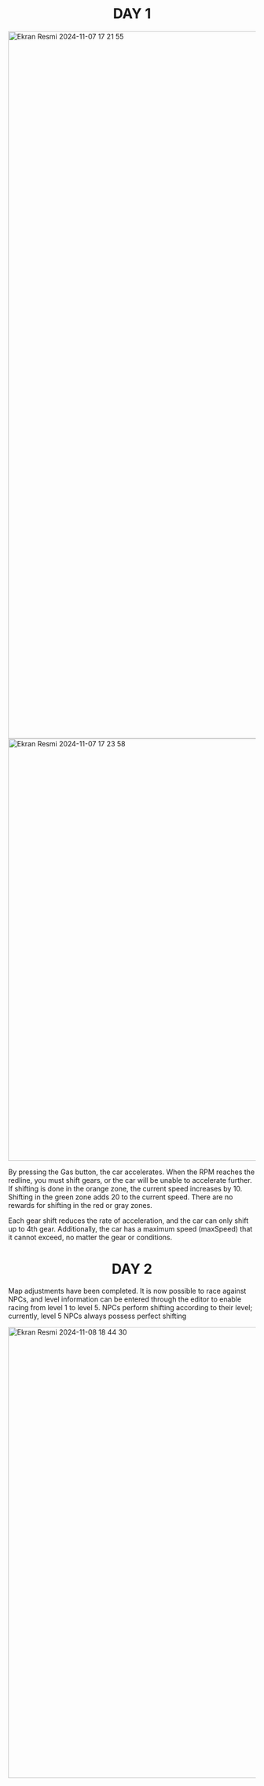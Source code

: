<h1 align="center">DAY 1</h1>

<img width="1439" alt="Ekran Resmi 2024-11-07 17 21 55" src="https://github.com/user-attachments/assets/b9eb3099-b94c-4eff-8c0b-3b095bdc5db0">

<img width="859" alt="Ekran Resmi 2024-11-07 17 23 58" src="https://github.com/user-attachments/assets/3190933b-1d57-41fb-9d27-07d518de53cc">

By pressing the Gas button, the car accelerates. When the RPM reaches the redline, you must shift gears, or the car will be unable to accelerate further. If shifting is done in the orange zone, the current speed increases by 10. Shifting in the green zone adds 20 to the current speed. There are no rewards for shifting in the red or gray zones.

Each gear shift reduces the rate of acceleration, and the car can only shift up to 4th gear. Additionally, the car has a maximum speed (maxSpeed) that it cannot exceed, no matter the gear or conditions.

<h1 align="center">DAY 2</h1>

Map adjustments have been completed. It is now possible to race against NPCs, and level information can be entered through the editor to enable racing from level 1 to level 5. NPCs perform shifting according to their level; currently, level 5 NPCs always possess perfect shifting

<img width="918" alt="Ekran Resmi 2024-11-08 18 44 30" src="https://github.com/user-attachments/assets/e2958e73-0353-4fa6-9ece-257053fbda4c">
